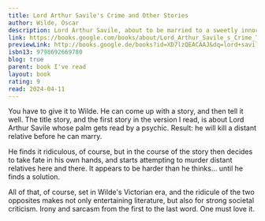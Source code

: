 ```yaml
---  
title: Lord Arthur Savile's Crime and Other Stories  
author: Wilde, Oscar  
description: Lord Arthur Savile, about to be married to a sweetly innocent maiden, learns to his horror that a psychic can see a crime of violence in his palm. The clairvoyant tells Saville that before he can marry his beloved, he must murder a distant relative. What follows is a hilarious account of Lord Saville's various failed attempts through poison, explosives and more to do the terrible deed. After the last frustrating attempt he decides he rather murder the psychic instead!  
link: https://books.google.com/books/about/Lord_Arthur_Savile_s_Crime_The_Portrait.html?hl=&id=XD7lzQEACAAJ  
previewLink: http://books.google.de/books?id=XD7lzQEACAAJ&dq=lord+saville+crime&hl=&as_pt=BOOKS&cd=5&source=gbs_api  
isbn13: 9798692669780  
blog: true  
parent: book I've read  
layout: book  
rating: 9  
read: 2024-04-11  
---  
```

  
You have to give it to Wilde.  He can come up with a story, and then tell it well.  The title story, and the first story in the version I read, is about Lord Arthur Savile whose palm gets read by a psychic. Result: he will kill a distant relative before he can marry.  
  
He finds it ridiculous, of course, but in the course of the story then decides to take fate in his own hands, and starts attempting to murder distant relatives here and there.  It appears to be harder than he thinks... until he finds a solution.  
  
All of that, of course, set in Wilde's Victorian era, and the ridicule of the two opposites makes not only entertaining literature, but also for strong societal criticism.  Irony and sarcasm from the first to the last word.  One must love it.